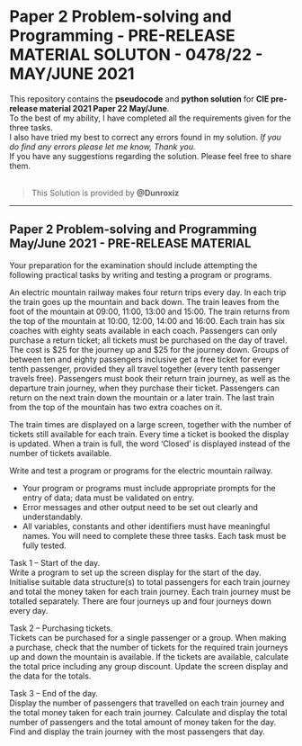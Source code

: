 # Paper 2 Problem-solving and Programming - PRE-RELEASE MATERIAL SOLUTON - 0478/22 - MAY/JUNE 2021
This repository contains the **pseudocode** and **python solution** for **CIE pre-release material 2021 Paper 22 May/June**.<br>
To the best of my ability, I have completed all the requirements given for the three tasks.<br>
I also have tried my best to correct any errors found in my solution. *If you do find any errors please let me know, Thank you.*<br>
If you have any suggestions regarding the solution. Please feel free to share them.<br>
<br>
>This Solution is provided by **@Dunroxiz**<br>

_____________
## Paper 2 Problem-solving and Programming May/June 2021 - PRE-RELEASE MATERIAL<br>

Your preparation for the examination should include attempting the following practical tasks by writing
and testing a program or programs.<br>

An electric mountain railway makes four return trips every day. In each trip the train goes up the
mountain and back down. The train leaves from the foot of the mountain at 09:00, 11:00, 13:00 and
15:00. The train returns from the top of the mountain at 10:00, 12:00, 14:00 and 16:00. Each train has
six coaches with eighty seats available in each coach. Passengers can only purchase a return ticket;
all tickets must be purchased on the day of travel. The cost is $25 for the journey up and $25 for the
journey down. Groups of between ten and eighty passengers inclusive get a free ticket for every tenth
passenger, provided they all travel together (every tenth passenger travels free). Passengers must
book their return train journey, as well as the departure train journey, when they purchase their ticket.
Passengers can return on the next train down the mountain or a later train. The last train from the top
of the mountain has two extra coaches on it.<br>

The train times are displayed on a large screen, together with the number of tickets still available for
each train. Every time a ticket is booked the display is updated. When a train is full, the word ‘Closed’ is
displayed instead of the number of tickets available.<br>

Write and test a program or programs for the electric mountain railway.<br>
- Your program or programs must include appropriate prompts for the entry of data; data must be
validated on entry.
- Error messages and other output need to be set out clearly and understandably.
- All variables, constants and other identifiers must have meaningful names.
You will need to complete these three tasks. Each task must be fully tested.

Task 1 – Start of the day.<br>
Write a program to set up the screen display for the start of the day. Initialise suitable data structure(s)
to total passengers for each train journey and total the money taken for each train journey. Each train
journey must be totalled separately. There are four journeys up and four journeys down every day.

Task 2 – Purchasing tickets.<br>
Tickets can be purchased for a single passenger or a group. When making a purchase, check that the
number of tickets for the required train journeys up and down the mountain is available. If the tickets
are available, calculate the total price including any group discount. Update the screen display and the
data for the totals.

Task 3 – End of the day.<br>
Display the number of passengers that travelled on each train journey and the total money taken for
each train journey. Calculate and display the total number of passengers and the total amount of money
taken for the day. Find and display the train journey with the most passengers that day.
